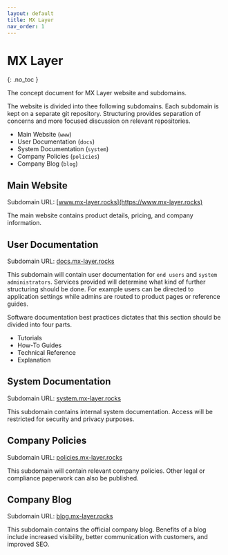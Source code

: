 ```yaml
---
layout: default
title: MX Layer
nav_order: 1
---
```


# MX Layer
{: .no_toc }

The concept document for MX Layer website and subdomains.

The website is divided into thee following subdomains. Each subdomain is kept on a separate git repository. Structuring provides separation of concerns and more focused discussion on relevant repositories.

- Main Website (`www`)
- User Documentation (`docs`)
- System Documentation (`system`)
- Company Policies (`policies`)
- Company Blog (`blog`)

## Main Website

Subdomain URL: [www.mx-layer.rocks](https://www.mx-layer.rocks)

The main website contains product details, pricing, and company information.

## User Documentation

Subdomain URL: [docs.mx-layer.rocks](https://docs.mx-layer.rocks)

This subdomain will contain user documentation for `end users` and `system administrators`. Services provided will determine what kind of further structuring should be done. For example users can be directed to application settings while admins are routed to product pages or reference guides.

Software documentation best practices dictates that this section should be divided into four parts.

- Tutorials
- How-To Guides
- Technical Reference
- Explanation

## System Documentation

Subdomain URL: [system.mx-layer.rocks](https://system.mx-layer.rocks)

This subdomain contains internal system documentation. Access will be restricted for security and privacy purposes.

## Company Policies

Subdomain URL: [policies.mx-layer.rocks](https://policies.mx-layer.rocks)

This subdomain will contain relevant company policies. Other legal or compliance paperwork can also be published.

## Company Blog

Subdomain URL: [blog.mx-layer.rocks](https://blog.mx-layer.rocks)

This subdomain contains the official company blog. Benefits of a blog include increased visibility, better communication with customers, and improved SEO.
